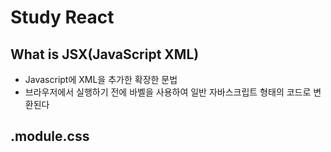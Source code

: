 # Study React

## What is JSX(JavaScript XML)
- Javascript에 XML을 추가한 확장한 문법
- 브라우저에서 실행하기 전에 바벨을 사용하여 일반 자바스크립트 형태의 코드로 변환된다

## .module.css